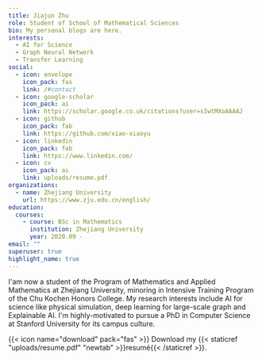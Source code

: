 ```yaml
---
title: Jiajun Zhu
role: Student of School of Mathematical Sciences
bio: My personal blogs are here.
interests:
  - AI for Science
  - Graph Neural Network
  - Transfer Learning
social:
  - icon: envelope
    icon_pack: fas
    link: /#contact
  - icon: google-scholar
    icon_pack: ai
    link: https://scholar.google.co.uk/citations?user=sIwtMXoAAAAJ
  - icon: github
    icon_pack: fab
    link: https://github.com/xiao-xiaoyu
  - icon: linkedin
    icon_pack: fab
    link: https://www.linkedin.com/
  - icon: cv
    icon_pack: ai
    link: uploads/resume.pdf
organizations:
  - name: Zhejiang University
    url: https://www.zju.edu.cn/english/
education:
  courses:
    - course: BSc in Mathematics
      institution: Zhejiang University
      year: 2020.09 -
email: ""
superuser: true
highlight_name: true
---
```


I'am now a student of the Program of Mathematics and Applied Mathematics at Zhejiang University, minoring in ​Intensive Training Program of the Chu Kochen Honors College. My research interests include AI for science like physical simulation, deep learning for large-scale graph and Explainable AI. I'm highly-motivated to pursue a PhD in Computer Science at Stanford University for its campus culture.

{{< icon name="download" pack="fas" >}} Download my {{< staticref "uploads/resume.pdf" "newtab" >}}resumé{{< /staticref >}}.
